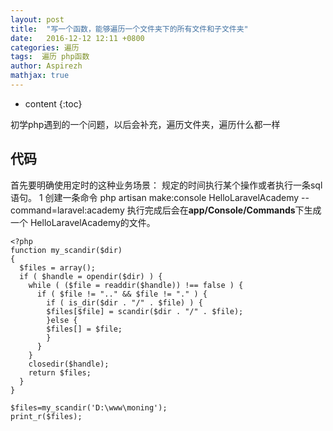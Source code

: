 ```yaml
---
layout: post
title:  "写一个函数，能够遍历一个文件夹下的所有文件和子文件夹"
date:   2016-12-12 12:11 +0800
categories: 遍历
tags:  遍历 php函数
author: Aspirezh
mathjax: true
---
```


* content
{:toc}

初学php遇到的一个问题，以后会补充，遍历文件夹，遍历什么都一样




## 代码

首先要明确使用定时的这种业务场景：
        规定的时间执行某个操作或者执行一条sql语句。
1 创建一条命令
        php artisan make:console HelloLaravelAcademy --command=laravel:academy
        执行完成后会在**app/Console/Commands**下生成一个 HelloLaravelAcademy的文件。
```
<?php
function my_scandir($dir)  
{  
  $files = array();  
  if ( $handle = opendir($dir) ) { 
    while ( ($file = readdir($handle)) !== false ) {  
      if ( $file != ".." && $file != "." ) {  
        if ( is_dir($dir . "/" . $file) ) {  
        $files[$file] = scandir($dir . "/" . $file);  
        }else {  
        $files[] = $file;  
        }  
      }  
    }  
    closedir($handle);  
    return $files;  
  }  
}

$files=my_scandir('D:\www\moning');
print_r($files);
```
